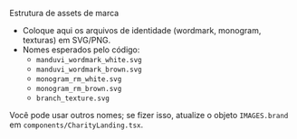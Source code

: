 Estrutura de assets de marca

- Coloque aqui os arquivos de identidade (wordmark, monogram, texturas) em SVG/PNG.
- Nomes esperados pelo código:
  - `manduvi_wordmark_white.svg`
  - `manduvi_wordmark_brown.svg`
  - `monogram_rm_white.svg`
  - `monogram_rm_brown.svg`
  - `branch_texture.svg`

Você pode usar outros nomes; se fizer isso, atualize o objeto `IMAGES.brand` em `components/CharityLanding.tsx`.